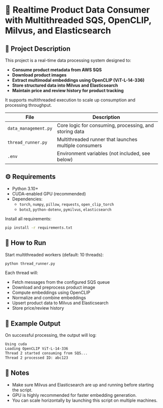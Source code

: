 # 🔄 Realtime Product Data Consumer with Multithreaded SQS, OpenCLIP, Milvus, and Elasticsearch

## 📌 Project Description

This project is a real-time data processing system designed to:

- **Consume product metadata from AWS SQS**
- **Download product images**
- **Extract multimodal embeddings using OpenCLIP (ViT-L-14-336)**
- **Store structured data into Milvus and Elasticsearch**
- **Maintain price and review history for product tracking**

It supports multithreaded execution to scale up consumption and processing throughput.

| File                 | Description                                            |
| -------------------- | ------------------------------------------------------ |
| `data_management.py` | Core logic for consuming, processing, and storing data |
| `thread_runner.py`   | Multithreaded runner that launches multiple consumers  |
| `.env`               | Environment variables (not included, see below)        |

## ⚙️ Requirements

- Python 3.10+
- CUDA-enabled GPU (recommended)
- Dependencies:
  - `torch`, `numpy`, `pillow`, `requests`, `open_clip_torch`
  - `boto3`, `python-dotenv`, `pymilvus`, `elasticsearch`

Install all requirements:

```bash
pip install -r requirements.txt
```

## 🚀 How to Run

Start multithreaded workers (default: 10 threads):

```bash
python thread_runner.py
```

Each thread will:

- Fetch messages from the configured SQS queue
- Download and preprocess product image
- Compute embeddings using OpenCLIP
- Normalize and combine embeddings
- Upsert product data to Milvus and Elasticsearch
- Store price/review history

## 🧪 Example Output

On successful processing, the output will log:

```bash
Using cuda
Loading OpenCLIP ViT-L-14-336
Thread 2 started consuming from SQS...
Thread 2 processed ID: abc123
```

## 📌 Notes

- Make sure Milvus and Elasticsearch are up and running before starting the script.
- GPU is highly recommended for faster embedding generation.
- You can scale horizontally by launching this script on multiple machines.
